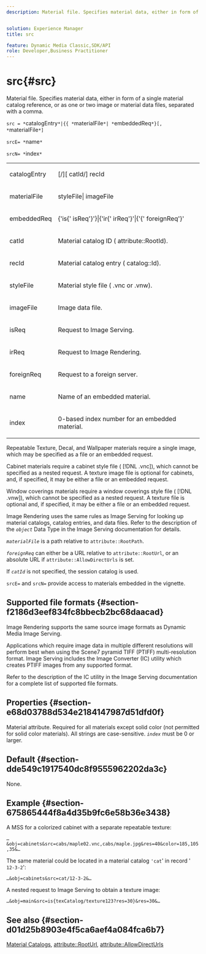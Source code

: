 ```yaml
---
description: Material file. Specifies material data, either in form of a single material catalog reference, or as one or two image or material data files, separated with a comma.


solution: Experience Manager
title: src

feature: Dynamic Media Classic,SDK/API
role: Developer,Business Practitioner
---
```


# src{#src}

Material file. Specifies material data, either in form of a single material catalog reference, or as one or two image or material data files, separated with a comma.

 `src = *`catalogEntry`*|{{ *`materialFile`*| *`embeddedReq`*}[, *`materialFile`*]`

`srcE= *`name`*`

`srcN= *`index`*`

<table id="simpletable_A64C4F084C0A4DDCA45A921D4BD7AAEA"> 
 <tr class="strow"> 
  <td class="stentry"> <p><span class="varname"> catalogEntry</span> </p></td> 
  <td class="stentry"> <p><span class="codeph">[/][<span class="varname"> catId</span>/]<span class="varname"> recId</span></span> </p></td> 
 </tr> 
 <tr class="strow"> 
  <td class="stentry"> <span class="varname"> materialFile</span> </td> 
  <td class="stentry"> <p><span class="codeph"> <span class="varname"> styleFile</span>|<span class="varname"> imageFile</span></span> </p> </td> 
 </tr> 
 <tr class="strow"> 
  <td class="stentry"> <p><span class="varname"> embeddedReq</span> </p> </td> 
  <td class="stentry"> <p><span class="codeph">&lbrace;'is&lbrace;'<span class="varname"> isReq</span>'&rbrace;'&rbrace;|&lbrace;'ir&lbrace;'<span class="varname"> irReq</span>'&rbrace;'|&lbrace;'&lbrace;'<span class="varname"> foreignReq</span>'&rbrace;'</span> </p></td> 
 </tr> 
 <tr class="strow"> 
  <td class="stentry"> <p><span class="varname"> catId</span> </p></td> 
  <td class="stentry"> <p>Material catalog ID (<span class="codeph"> attribute::RootId</span>). </p></td> 
 </tr> 
 <tr class="strow"> 
  <td class="stentry"> <p><span class="varname"> recId</span> </p></td> 
  <td class="stentry"> <p>Material catalog entry (<span class="codeph"> catalog::Id</span>). </p></td> 
 </tr> 
 <tr class="strow"> 
  <td class="stentry"> <p><span class="varname"> styleFile</span> </p></td> 
  <td class="stentry"> <p>Material style file (<span class="filepath"> .vnc</span> or <span class="filepath"> .vnw</span>). </p></td> 
 </tr> 
 <tr class="strow"> 
  <td class="stentry"> <p><span class="varname"> imageFile</span> </p></td> 
  <td class="stentry"> <p>Image data file. </p></td> 
 </tr> 
 <tr class="strow"> 
  <td class="stentry"> <p><span class="varname"> isReq</span> </p></td> 
  <td class="stentry"> <p>Request to Image Serving. </p></td> 
 </tr> 
 <tr class="strow"> 
  <td class="stentry"> <p><span class="varname"> irReq</span> </p></td> 
  <td class="stentry"> <p>Request to Image Rendering. </p></td> 
 </tr> 
 <tr class="strow"> 
  <td class="stentry"> <p><span class="varname"> foreignReq</span> </p></td> 
  <td class="stentry"> <p>Request to a foreign server. </p></td> 
 </tr> 
 <tr class="strow"> 
  <td class="stentry"> <p><span class="varname"> name</span> </p></td> 
  <td class="stentry"> <p>Name of an embedded material. </p></td> 
 </tr> 
 <tr class="strow"> 
  <td class="stentry"> <p><span class="varname"> index</span> </p></td> 
  <td class="stentry"> <p>0-based index number for an embedded material. </p></td> 
 </tr> 
</table>

Repeatable Texture, Decal, and Wallpaper materials require a single image, which may be specified as a file or an embedded request.

Cabinet materials require a cabinet style file ( [!DNL .vnc]), which cannot be specified as a nested request. A texture image file is optional for cabinets, and, if specified, it may be either a file or an embedded request.

Window coverings materials require a window coverings style file ( [!DNL .vnw]), which cannot be specified as a nested request. A texture file is optional and, if specified, it may be either a file or an embedded request.

Image Rendering uses the same rules as Image Serving for looking up material catalogs, catalog entries, and data files. Refer to the description of the *`object`* Data Type in the Image Serving documentation for details.

*`materialFile`* is a path relative to `attribute::RootPath`.

*`foreignReq`* can either be a URL relative to `attribute::RootUrl`, or an absolute URL if `attribute::AllowDirectUrls` is set.

If *`catId`* is not specified, the session catalog is used.

`srcE=` and `srcN=` provide access to materials embedded in the vignette.

## Supported file formats {#section-f2186d3eef834fc8bbecb2bc68daacad}

Image Rendering supports the same source image formats as Dynamic Media Image Serving.

Applications which require image data in multiple different resolutions will perform best when using the Scene7 pyramid TIFF (PTIFF) multi-resolution format. Image Serving includes the Image Converter (IC) utility which creates PTIFF images from any supported format.

Refer to the description of the IC utility in the Image Serving documentation for a complete list of supported file formats.

## Properties {#section-e68d03788d534e2184147987d51dfd0f}

Material attribute. Required for all materials except solid color (not permitted for solid color materials). All strings are case-sensitive. *`index`* must be 0 or larger.

## Default {#section-dde549c1917540dc8f9555962202da3c}

None.

## Example {#section-675865444f8a4d35b9fc6e58b36e3438}

A MSS for a colorized cabinet with a separate repeatable texture:

`…&obj=cabinets&src=cabs/maple02.vnc,cabs/maple.jpg&res=40&color=185,105,35&…`

The same material could be located in a material catalog `'cat`' in record ' `12-3-2`':

`…&obj=cabinets&src=cat/12-3-2&…`

A nested request to Image Serving to obtain a texture image:

`…&obj=main&src=is{texCatalog/texture123?res=30}&res=30&…`

## See also {#section-d01d25b8903e4f5ca6aef4a084fca6b7}

[Material Catalogs](../../../../../ir-api/http-protocol/image-rendering-api-ref/c-ir-http-protocol-ref/c-ir-http-protocol-syntax-and-features/c-ir-http-material-catalogs/c-ir-http-material-catalogs.md#concept-772742c1688f420a88a56f5136ad1db2), [attribute::RootUrl](../../../../../ir-api/material-cat/image-rendering-api-ref/c-ir-material-catalog/c-ir-attributes-reference/r-ir-rooturl.md#reference-b8d706a573814802bd6794223cc78402), [attribute::AllowDirectUrls](../../../../../ir-api/material-cat/image-rendering-api-ref/c-ir-material-catalog/c-ir-attributes-reference/r-ir-allowdirecturls.md#reference-02000c0f3c494292bad8425d06268882) 
